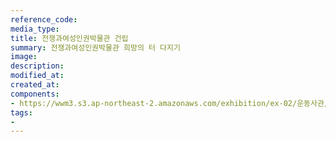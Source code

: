 ```yaml
---
reference_code:
media_type:
title: 전쟁과여성인권박물관 건립
summary: 전쟁과여성인권박물관 희망의 터 다지기
image:
description:
modified_at:
created_at:
components:
- https://wwm3.s3.ap-northeast-2.amazonaws.com/exhibition/ex-02/운동사관/연대로희망을만들다/전쟁과여성인권박물관+건립.jpg
tags:
-
---
```

